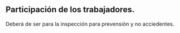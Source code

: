 
Participación de los trabajadores.
---


Deberá de ser para la inspección para prevensión y no acciedentes.

